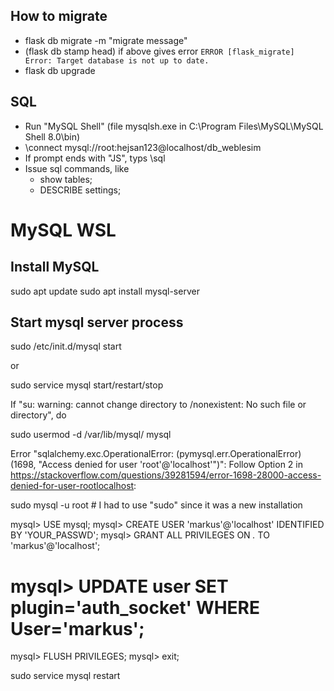 How to migrate
--------------

- flask db migrate -m "migrate message"
- (flask db stamp head) if above gives error `ERROR [flask_migrate] Error: Target database is not up to date.` 
- flask db upgrade

SQL
---
- Run "MySQL Shell" (file mysqlsh.exe in C:\Program Files\MySQL\MySQL Shell 8.0\bin)
- \connect mysql://root:hejsan123@localhost/db_weblesim
- If prompt ends with "JS", typs \sql
- Issue sql commands, like
  - show tables;
  - DESCRIBE settings;

MySQL WSL
=========

Install MySQL
-------------
sudo apt update
sudo apt install mysql-server

Start mysql server process 
--------------------------
sudo /etc/init.d/mysql start

or

sudo service mysql start/restart/stop

If "su: warning: cannot change directory to /nonexistent: No such file or directory", do

sudo usermod -d /var/lib/mysql/ mysql

Error "sqlalchemy.exc.OperationalError: (pymysql.err.OperationalError) (1698, "Access denied for user 'root'@'localhost'")":
Follow Option 2 in https://stackoverflow.com/questions/39281594/error-1698-28000-access-denied-for-user-rootlocalhost:

sudo mysql -u root # I had to use "sudo" since it was a new installation

mysql> USE mysql;
mysql> CREATE USER 'markus'@'localhost' IDENTIFIED BY 'YOUR_PASSWD';
mysql> GRANT ALL PRIVILEGES ON *.* TO 'markus'@'localhost';
# mysql> UPDATE user SET plugin='auth_socket' WHERE User='markus';
mysql> FLUSH PRIVILEGES;
mysql> exit;

sudo service mysql restart
